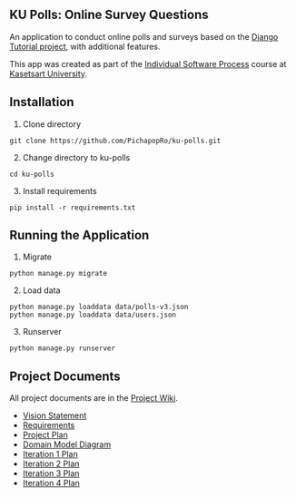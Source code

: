 ## KU Polls: Online Survey Questions 

An application to conduct online polls and surveys based
on the [Django Tutorial project](https://docs.djangoproject.com/en/5.1/intro/tutorial01/), with
additional features.

This app was created as part of the [Individual Software Process](
https://cpske.github.io/ISP) course at [Kasetsart University](https://www.ku.ac.th).

## Installation

1. Clone directory
```
git clone https://github.com/PichapopRo/ku-polls.git 
```
2. Change directory to ku-polls
```
cd ku-polls
```
3. Install requirements
```
pip install -r requirements.txt
```


## Running the Application
1. Migrate
```
python manage.py migrate
```
2. Load data
```
python manage.py loaddata data/polls-v3.json
python manage.py loaddata data/users.json
```
3. Runserver
```
python manage.py runserver
```

## Project Documents

All project documents are in the [Project Wiki](../../wiki/Home).


- [Vision Statement](../../ku-polls/wiki/Vision-and-Scope)
- [Requirements](../../ku-polls/wiki/Requirements)
- [Project Plan](../../ku-polls/wiki/Project-Plan)
- [Domain Model Diagram](../../ku-polls/wiki/Domain-Model-Diagram)
- [Iteration 1 Plan](../../ku-polls/wiki/Iteration-1-Plan)
- [Iteration 2 Plan](../../ku-polls/wiki/iteration-2-Plan)
- [Iteration 3 Plan](../../ku-polls/wiki/Iteration-3-Plan)
- [Iteration 4 Plan](../../ku-polls/wiki/Iteration-4-Plan)